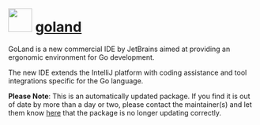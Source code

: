 # <img src="https://cdn.jsdelivr.net/gh/mkevenaar/chocolatey-packages@ab77cec5c909d6422c44daeba6dd4fa30884ca6e/icons/goland.png" width="48" height="48"/> [goland](https://community.chocolatey.org/packages/goland)

GoLand is a new commercial IDE by JetBrains aimed at providing an ergonomic environment for Go development.

The new IDE extends the IntelliJ platform with coding assistance and tool integrations specific for the Go language.

**Please Note**: This is an automatically updated package. If you find it is
out of date by more than a day or two, please contact the maintainer(s) and
let them know [here](https://github.com/mkevenaar/chocolatey-packages/issues) that the package is no longer updating correctly.
